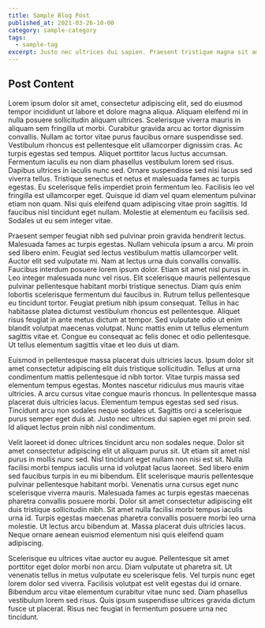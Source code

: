 ```yaml
---
title: Sample Blog Post
published_at: 2021-03-26-10-00
category: sample-category
tags:
  - sample-tag
excerpt: Justo nec ultrices dui sapien. Praesent tristique magna sit amet.
---
```


## Post Content

Lorem ipsum dolor sit amet, consectetur adipiscing elit, sed do eiusmod tempor incididunt ut labore et dolore magna aliqua. Aliquam eleifend mi in nulla posuere sollicitudin aliquam ultrices. Scelerisque viverra mauris in aliquam sem fringilla ut morbi. Curabitur gravida arcu ac tortor dignissim convallis. Nullam ac tortor vitae purus faucibus ornare suspendisse sed. Vestibulum rhoncus est pellentesque elit ullamcorper dignissim cras. Ac turpis egestas sed tempus. Aliquet porttitor lacus luctus accumsan. Fermentum iaculis eu non diam phasellus vestibulum lorem sed risus. Dapibus ultrices in iaculis nunc sed. Ornare suspendisse sed nisi lacus sed viverra tellus. Tristique senectus et netus et malesuada fames ac turpis egestas. Eu scelerisque felis imperdiet proin fermentum leo. Facilisis leo vel fringilla est ullamcorper eget. Quisque id diam vel quam elementum pulvinar etiam non quam. Nisi quis eleifend quam adipiscing vitae proin sagittis. Id faucibus nisl tincidunt eget nullam. Molestie at elementum eu facilisis sed. Sodales ut eu sem integer vitae.

Praesent semper feugiat nibh sed pulvinar proin gravida hendrerit lectus. Malesuada fames ac turpis egestas. Nullam vehicula ipsum a arcu. Mi proin sed libero enim. Feugiat sed lectus vestibulum mattis ullamcorper velit. Auctor elit sed vulputate mi. Nam at lectus urna duis convallis convallis. Faucibus interdum posuere lorem ipsum dolor. Etiam sit amet nisl purus in. Leo integer malesuada nunc vel risus. Elit scelerisque mauris pellentesque pulvinar pellentesque habitant morbi tristique senectus. Diam quis enim lobortis scelerisque fermentum dui faucibus in. Rutrum tellus pellentesque eu tincidunt tortor. Feugiat pretium nibh ipsum consequat. Tellus in hac habitasse platea dictumst vestibulum rhoncus est pellentesque. Aliquet risus feugiat in ante metus dictum at tempor. Sed vulputate odio ut enim blandit volutpat maecenas volutpat. Nunc mattis enim ut tellus elementum sagittis vitae et. Congue eu consequat ac felis donec et odio pellentesque. Ut tellus elementum sagittis vitae et leo duis ut diam.

Euismod in pellentesque massa placerat duis ultricies lacus. Ipsum dolor sit amet consectetur adipiscing elit duis tristique sollicitudin. Tellus at urna condimentum mattis pellentesque id nibh tortor. Vitae turpis massa sed elementum tempus egestas. Montes nascetur ridiculus mus mauris vitae ultricies. A arcu cursus vitae congue mauris rhoncus. In pellentesque massa placerat duis ultricies lacus. Elementum tempus egestas sed sed risus. Tincidunt arcu non sodales neque sodales ut. Sagittis orci a scelerisque purus semper eget duis at. Justo nec ultrices dui sapien eget mi proin sed. Id aliquet lectus proin nibh nisl condimentum.

Velit laoreet id donec ultrices tincidunt arcu non sodales neque. Dolor sit amet consectetur adipiscing elit ut aliquam purus sit. Ut etiam sit amet nisl purus in mollis nunc sed. Nisl tincidunt eget nullam non nisi est sit. Nulla facilisi morbi tempus iaculis urna id volutpat lacus laoreet. Sed libero enim sed faucibus turpis in eu mi bibendum. Elit scelerisque mauris pellentesque pulvinar pellentesque habitant morbi. Venenatis urna cursus eget nunc scelerisque viverra mauris. Malesuada fames ac turpis egestas maecenas pharetra convallis posuere morbi. Dolor sit amet consectetur adipiscing elit duis tristique sollicitudin nibh. Sit amet nulla facilisi morbi tempus iaculis urna id. Turpis egestas maecenas pharetra convallis posuere morbi leo urna molestie. Ut lectus arcu bibendum at. Massa placerat duis ultricies lacus. Neque ornare aenean euismod elementum nisi quis eleifend quam adipiscing.

Scelerisque eu ultrices vitae auctor eu augue. Pellentesque sit amet porttitor eget dolor morbi non arcu. Diam vulputate ut pharetra sit. Ut venenatis tellus in metus vulputate eu scelerisque felis. Vel turpis nunc eget lorem dolor sed viverra. Facilisis volutpat est velit egestas dui id ornare. Bibendum arcu vitae elementum curabitur vitae nunc sed. Diam phasellus vestibulum lorem sed risus. Quis ipsum suspendisse ultrices gravida dictum fusce ut placerat. Risus nec feugiat in fermentum posuere urna nec tincidunt.
